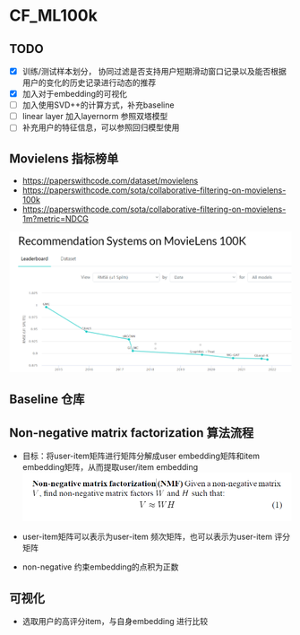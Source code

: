 # CF_ML100k

## TODO
- [x] 训练/测试样本划分， 协同过滤是否支持用户短期滑动窗口记录以及能否根据用户的变化的历史记录进行动态的推荐
- [x] 加入对于embedding的可视化
- [ ] 加入使用SVD++的计算方式，补充baseline
- [ ] linear layer 加入layernorm 参照双塔模型
- [ ] 补充用户的特征信息，可以参照回归模型使用

## Movielens 指标榜单
- https://paperswithcode.com/dataset/movielens
- https://paperswithcode.com/sota/collaborative-filtering-on-movielens-100k
- https://paperswithcode.com/sota/collaborative-filtering-on-movielens-1m?metric=NDCG

![Rank](./Fig/Rank.png)
## Baseline 仓库


## Non-negative matrix factorization 算法流程

- 目标：将user-item矩阵进行矩阵分解成user embedding矩阵和item embedding矩阵，从而提取user/item embedding
![NMF](./Fig/NMF.png)

- user-item矩阵可以表示为user-item 频次矩阵，也可以表示为user-item 评分矩阵
- non-negative 约束embedding的点积为正数

## 可视化

- 选取用户的高评分item，与自身embedding 进行比较